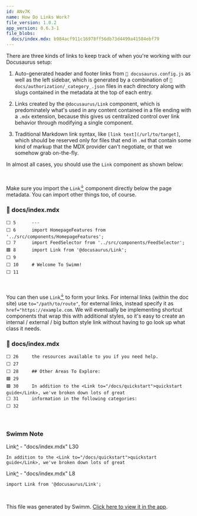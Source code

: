 ```yaml
---
id: ANv7K
name: How Do Links Work?
file_version: 1.0.2
app_version: 0.6.3-1
file_blobs:
  docs/index.mdx: b984acf911c16978ff56db73d4499a41584ebf79
---
```


There are three kinds of links to keep track of when you're working with our Docusaurus setup:

1.  Auto-generated header and footer links from `📄 docusaurus.config.js` as well as the left sidebar, which is generated by a combination of `📄 docs/authorization/_category_.json` files in each directory along with slugs contained in the metadata at the top of each entry.
    
2.  Links created by the `@docusaurus/Link` component, which is predominately what's used in any content contained in a file ending with a `.mdx` extension, because this gives us centralized control over link behavior through modifying a single component.
    
3.  Traditional Markdown link syntax, like `[link text](/url/to/target]`, which should be reserved only for files that end in `.md` that contain some kind of markup that the MDX provider can't negotiate, or that we somehow grab on-the-fly.
    

In almost all cases, you should use the `Link` component as shown below:

<br/>

Make sure you import the `Link`[<sup id="2gM24f">↓</sup>](#f-2gM24f) component directly below the page metadata. You can import other things too, of course.
<!-- NOTE-swimm-snippet: the lines below link your snippet to Swimm -->
### 📄 docs/index.mdx
```mdx
⬜ 5      ---
⬜ 6      import HomepageFeatures from '../src/components/HomepageFeatures';
⬜ 7      import FeedSelector from '../src/components/FeedSelector';
🟩 8      import Link from '@docusaurus/Link';
⬜ 9      
⬜ 10     # Welcome To Swimm!
⬜ 11     
```

<br/>

You can then use `Link`[<sup id="1hIOVD">↓</sup>](#f-1hIOVD) to form your links. For internal links (within the doc site) use `to="/path/to/route"`, for external links, instead specify it as `href="https://example.com`. We will eventually be implementing shortcut components that wrap this with additional styles, so it's easy to create an internal / external / big button style link without having to go look up what class it needs.
<!-- NOTE-swimm-snippet: the lines below link your snippet to Swimm -->
### 📄 docs/index.mdx
```mdx
⬜ 26     the resources available to you if you need help. 
⬜ 27     
⬜ 28     ## Other Areas To Explore:
🟩 29     
🟩 30     In addition to the <Link to="/docs/quickstart">quickstart guide</Link>, we've broken down lots of great
⬜ 31     information in the following categories:
⬜ 32     
```

<br/>

<!-- THIS IS AN AUTOGENERATED SECTION. DO NOT EDIT THIS SECTION DIRECTLY -->
### Swimm Note

<span id="f-1hIOVD">Link</span>[^](#1hIOVD) - "docs/index.mdx" L30
```mdx
In addition to the <Link to="/docs/quickstart">quickstart guide</Link>, we've broken down lots of great
```

<span id="f-2gM24f">Link</span>[^](#2gM24f) - "docs/index.mdx" L8
```mdx
import Link from '@docusaurus/Link';
```

<br/>

This file was generated by Swimm. [Click here to view it in the app](https://app.swimm.io/#/repos/Z2l0aHViJTNBJTNBZG9jcy5zd2ltbS5pbyUzQSUzQXN3aW1taW8=/docs/ANv7K).